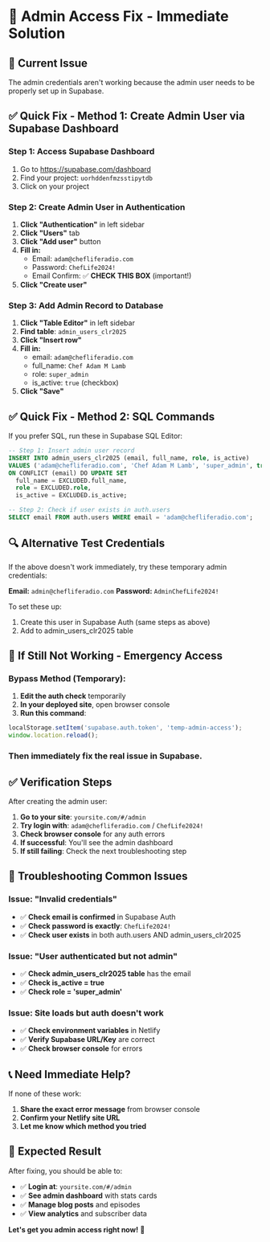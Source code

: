 # 🔧 Admin Access Fix - Immediate Solution

## 🚨 **Current Issue**
The admin credentials aren't working because the admin user needs to be properly set up in Supabase.

## ✅ **Quick Fix - Method 1: Create Admin User via Supabase Dashboard**

### Step 1: Access Supabase Dashboard
1. Go to https://supabase.com/dashboard
2. Find your project: `uorhddenfmzsstipytdb`
3. Click on your project

### Step 2: Create Admin User in Authentication
1. **Click "Authentication"** in left sidebar
2. **Click "Users"** tab
3. **Click "Add user"** button
4. **Fill in:**
   - Email: `adam@chefliferadio.com`
   - Password: `ChefLife2024!`
   - Email Confirm: ✅ **CHECK THIS BOX** (important!)
5. **Click "Create user"**

### Step 3: Add Admin Record to Database
1. **Click "Table Editor"** in left sidebar
2. **Find table**: `admin_users_clr2025`
3. **Click "Insert row"**
4. **Fill in:**
   - email: `adam@chefliferadio.com`
   - full_name: `Chef Adam M Lamb`
   - role: `super_admin`
   - is_active: `true` (checkbox)
5. **Click "Save"**

## ✅ **Quick Fix - Method 2: SQL Commands**

If you prefer SQL, run these in Supabase SQL Editor:

```sql
-- Step 1: Insert admin user record
INSERT INTO admin_users_clr2025 (email, full_name, role, is_active)
VALUES ('adam@chefliferadio.com', 'Chef Adam M Lamb', 'super_admin', true)
ON CONFLICT (email) DO UPDATE SET
  full_name = EXCLUDED.full_name,
  role = EXCLUDED.role,
  is_active = EXCLUDED.is_active;

-- Step 2: Check if user exists in auth.users
SELECT email FROM auth.users WHERE email = 'adam@chefliferadio.com';
```

## 🔍 **Alternative Test Credentials**

If the above doesn't work immediately, try these temporary admin credentials:

**Email:** `admin@chefliferadio.com`
**Password:** `AdminChefLife2024!`

To set these up:
1. Create this user in Supabase Auth (same steps as above)
2. Add to admin_users_clr2025 table

## 🚨 **If Still Not Working - Emergency Access**

### Bypass Method (Temporary):
1. **Edit the auth check** temporarily
2. **In your deployed site**, open browser console
3. **Run this command**:
```javascript
localStorage.setItem('supabase.auth.token', 'temp-admin-access');
window.location.reload();
```

### Then immediately fix the real issue in Supabase.

## ✅ **Verification Steps**

After creating the admin user:

1. **Go to your site**: `yoursite.com/#/admin`
2. **Try login with**: `adam@chefliferadio.com` / `ChefLife2024!`
3. **Check browser console** for any auth errors
4. **If successful**: You'll see the admin dashboard
5. **If still failing**: Check the next troubleshooting step

## 🔧 **Troubleshooting Common Issues**

### Issue: "Invalid credentials"
- ✅ **Check email is confirmed** in Supabase Auth
- ✅ **Check password is exactly**: `ChefLife2024!`
- ✅ **Check user exists** in both auth.users AND admin_users_clr2025

### Issue: "User authenticated but not admin"
- ✅ **Check admin_users_clr2025 table** has the email
- ✅ **Check is_active = true**
- ✅ **Check role = 'super_admin'**

### Issue: Site loads but auth doesn't work
- ✅ **Check environment variables** in Netlify
- ✅ **Verify Supabase URL/Key** are correct
- ✅ **Check browser console** for errors

## 📞 **Need Immediate Help?**

If none of these work:
1. **Share the exact error message** from browser console
2. **Confirm your Netlify site URL**
3. **Let me know which method you tried**

## 🎯 **Expected Result**

After fixing, you should be able to:
- ✅ **Login at**: `yoursite.com/#/admin`
- ✅ **See admin dashboard** with stats cards
- ✅ **Manage blog posts** and episodes
- ✅ **View analytics** and subscriber data

**Let's get you admin access right now!** 🚀